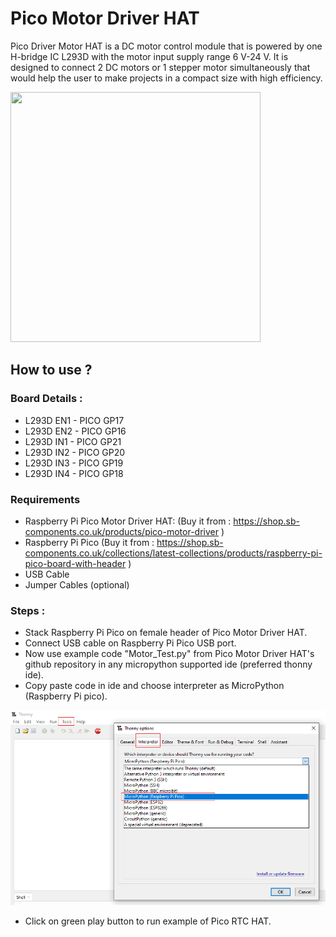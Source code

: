 # Pico Motor Driver HAT
Pico Driver Motor HAT is a DC motor control module that is powered by one H-bridge IC L293D with the motor input supply range 6 V-24 V. It is designed to connect 2 DC motors or 1 stepper motor simultaneously that would help the user to make projects in a compact size with high efficiency.

<img src="https://cdn.shopify.com/s/files/1/1217/2104/products/motordriverforPico_700x.png?v=1619523627" width="400" height="400" />

## How to use ?

### Board Details :

* L293D EN1 - PICO GP17
* L293D EN2 - PICO GP16
* L293D IN1 - PICO GP21
* L293D IN2 - PICO GP20
* L293D IN3 - PICO GP19
* L293D IN4 - PICO GP18



### Requirements

* Raspberry Pi Pico Motor Driver HAT: (Buy it from : https://shop.sb-components.co.uk/products/pico-motor-driver  )
* Raspberry Pi Pico (Buy it from : https://shop.sb-components.co.uk/collections/latest-collections/products/raspberry-pi-pico-board-with-header )
* USB Cable
* Jumper Cables (optional)

### Steps :

* Stack Raspberry Pi Pico on female header of Pico Motor Driver HAT.
* Connect USB cable on Raspberry Pi Pico USB port.
* Now use example code "Motor_Test.py" from Pico Motor Driver HAT's github repository in any micropython supported ide (preferred thonny ide).
* Copy paste code in ide and choose interpreter as MicroPython (Raspberry Pi pico).

<img src="https://github.com/sbcshop/Raspberry-Pi-Pico-RFID-Expansion/blob/main/images/thonny-interpreter.PNG" />

* Click on green play button to run example of Pico RTC HAT.
